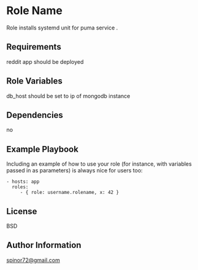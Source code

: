 Role Name
=========

Role installs systemd unit for puma service .

Requirements
------------

reddit app should be deployed

Role Variables
--------------

db_host should be set to ip of mongodb instance

Dependencies
------------

no

Example Playbook
----------------

Including an example of how to use your role (for instance, with variables passed in as parameters) is always nice for users too:

    - hosts: app
      roles:
         - { role: username.rolename, x: 42 }

License
-------

BSD

Author Information
------------------

spinor72@gmail.com

